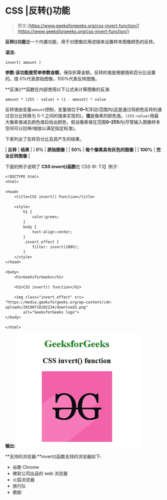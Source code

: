 # CSS |反转()功能

> 原文:[https://www.geeksforgeeks.org/css-invert-function/](https://www.geeksforgeeks.org/css-invert-function/)

**反转()功能**是一个内置功能，用于对图像应用滤镜来设置样本图像颜色的反转。

**语法:**

```
invert( amount )
```

**参数:**该功能接受单参数**金额**，保存折算金额。反转的值是根据值和百分比设置的。值 0%代表原始图像，100%代表反转图像。

**反演()**函数在内部使用以下公式来计算图像的反演:

```
amount * (255 - value) + (1 - amount) * value
```

反转值由变量`amount`控制，变量值位于**0–1**(浮动)范围内(这是通过将颜色反转的通过百分比转换为 0-1 之间的值来实现的)。**值**是像素的颜色值。`(255-value)`用最大像素值减去颜色值后给出颜色，假设像素值在范围**0–255**内(尽管输入图像样本空间可以拉伸/缩放以满足指定标准)。

下表列出了反转百分比及其产生的结果。

| **反转** | **结果** |
| **0%** | **原始图像** |
| **50%** | **每个像素具有灰色的图像** |
| **100%** | **完全反转图像** |

下面的例子说明了 **CSS invert()函数**在 CSS 中:
T3】例子:

```
<!DOCTYPE html> 
<html> 

<head> 
    <title>CSS invert() Function</title> 

    <style>
        h1 {
            color:green;
        }
        body {
            text-align:center;
        }
        .invert_effect {
            filter: invert(100%);
        }
    </style>
</head> 

<body> 
    <h1>GeeksforGeeks</h1> 

    <h2>CSS invert() function</h2>

    <img class="invert_effect" src= 
"https://media.geeksforgeeks.org/wp-content/cdn-uploads/20190710102234/download3.png"
        alt="GeeksforGeeks logo"> 
</body> 

</html>
```

**输出:**
![](img/7f1f0ece09d164c20634a38216a733f6.png)

**支持的浏览器:**invert()函数支持的浏览器如下:

*   谷歌 Chrome
*   微软公司出品的 web 浏览器
*   火狐浏览器
*   旅行队
*   歌剧